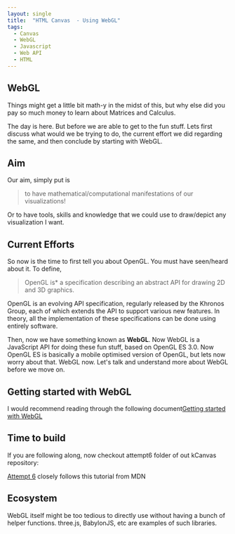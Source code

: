 ```yaml
---
layout: single
title:  "HTML Canvas  - Using WebGL"
tags:
  - Canvas
  - WebGL
  - Javascript
  - Web API
  - HTML
---
```

## WebGL
Things might get a little bit math-y in the midst of this, but why else did you pay so much money to learn about Matrices and Calculus.

The day is here.
But before we are able to get to the fun stuff. Lets first discuss what would we be trying to do, the current effort we did regarding the same, and then conclude by starting with WebGL.

## Aim
Our aim, simply put is
> to have mathematical/computational manifestations of our visualizations!

Or to have tools, skills and knowledge that we could use to draw/depict any visualization I want.

## Current Efforts
So now is the time to first tell you about OpenGL. You must have seen/heard about it. To define, 
> OpenGL is* a specification describing an abstract API for drawing 2D and 3D graphics.

OpenGL is an evolving API specification, regularly released by the Khronos Group, each of which extends the API to support various new features. 
In theory, all the implementation of these specifications can be done using entirely software. 

Then, now we have something known as **WebGL**. Now WebGL is a JavaScript API for doing these fun stuff, based on OpenGL ES 3.0. Now OpenGL ES is basically a mobile optimised version of OpenGL, but lets now worry about that. 
WebGL now. Let's talk and understand more about WebGL before we move on. 

## Getting started with WebGL
I would recommend reading through the following document[Getting started with WebGL](https://developer.mozilla.org/en-US/docs/Web/API/WebGL_API/Tutorial/Getting_started_with_WebGL)



## Time to build
If you are following along, now checkout attempt6 folder of out kCanvas repository:


[Attempt 6](https://github.com/karx/kCanvas/tree/master/attempt6) closely follows this tutorial from MDN

## Ecosystem
WebGL itself might be too tedious to directly use without having a bunch of helper functions. three.js, BabylonJS, etc are examples of such libraries.

